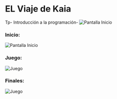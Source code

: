 # EL Viaje de Kaia
Tp- Introducción a la programación-
<img src="https://i.ibb.co/2tm1cQs/preview-Kaia2.gif" alt="Pantalla Inicio" />

### Inicio:
<img src="https://i.ibb.co/BP3MVXG/1.png" alt="Pantalla Inicio" />

### Juego:
<img src="https://i.ibb.co/dr3f4rn/2.png" alt="Juego" />

### Finales:

<img src="https://i.ibb.co/qRd1RqJ/3.png" alt="Juego" />

